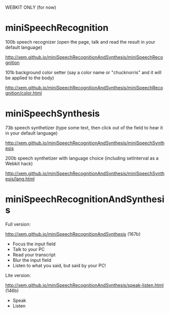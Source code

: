 WEBKIT ONLY (for now)


miniSpeechRecognition
===

100b speech recognizer (open the page, talk and read the result in your default language)

http://xem.github.io/miniSpeechRecognitionAndSynthesis/miniSpeechRecognition

101b background color setter (say a color name or "chucknorris" and it will be applied to the body)

http://xem.github.io/miniSpeechRecognitionAndSynthesis/miniSpeechRecognition/color.html


miniSpeechSynthesis
==

73b speech synthetizer (type some text, then click out of the field to hear it in your default language)

http://xem.github.io/miniSpeechRecognitionAndSynthesis/miniSpeechSynthesis

200b speech synthetizer with language choice (including setInterval as a Webkit hack)

http://xem.github.io/miniSpeechRecognitionAndSynthesis/miniSpeechSynthesis/lang.html


miniSpeechRecognitionAndSynthesis
===


Full version:

http://xem.github.io/miniSpeechRecognitionAndSynthesis (167b)

- Focus the input field
- Talk to your PC
- Read your transcript
- Blur the input field
- Listen to what you said, but said by your PC!


Lite version:

http://xem.github.io/miniSpeechRecognitionAndSynthesis/speak-listen.html (146b)

- Speak
- Listen
